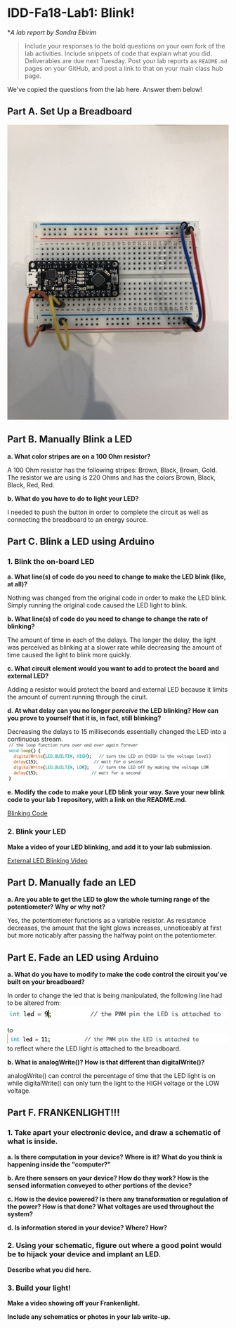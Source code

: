 # IDD-Fa18-Lab1: Blink!

**A lab report by Sandra Ebirim*

> Include your responses to the bold questions on your own fork of the lab activities. Include snippets of code that explain what you did. Deliverables are due next Tuesday. Post your lab reports as `README.md` pages on your GitHub, and post a link to that on your main class hub page.

We've copied the questions from the lab here. Answer them below!

## Part A. Set Up a Breadboard

![Image of breadboard](https://github.com/sandraebirim/IDD-Fa18-Lab1/blob/master/breadboard.jpeg)


## Part B. Manually Blink a LED

**a. What color stripes are on a 100 Ohm resistor?**
 
 A 100 Ohm resistor has the following stripes: Brown, Black, Brown, Gold. 
 The resistor we are using is 220 Ohms and has the colors Brown, Black, Black, Red, Red. 
 
**b. What do you have to do to light your LED?**

I needed to push the button in order to complete the circuit as well as connecting the breadboard to an energy source. 

## Part C. Blink a LED using Arduino

### 1. Blink the on-board LED

**a. What line(s) of code do you need to change to make the LED blink (like, at all)?**

Nothing was changed from the original code in order to make the LED blink. Simply running the original code caused the LED light to blink. 

**b. What line(s) of code do you need to change to change the rate of blinking?**

The amount of time in each of the delays. The longer the delay, the light was perceived as blinking at a slower rate while decreasing the amount of time caused the light to blink more quickly. 

**c. What circuit element would you want to add to protect the board and external LED?**

Adding a resistor would protect the board and external LED because it limits the amount of current running through the ciruit. 
 
**d. At what delay can you no longer *perceive* the LED blinking? How can you prove to yourself that it is, in fact, still blinking?**

Decreasing the delays to 15 milliseconds essentially changed the LED into a continuous stream. 
![Delay](https://github.com/sandraebirim/IDD-Fa18-Lab1/blob/master/delay.png)

**e. Modify the code to make your LED blink your way. Save your new blink code to your lab 1 repository, with a link on the README.md.**

[Blinking Code](https://github.com/sandraebirim/IDD-Fa18-Lab1/blob/master/blink.ino)

### 2. Blink your LED

**Make a video of your LED blinking, and add it to your lab submission.**

[External LED Blinking Video](https://youtu.be/97DIe4FubD4)


## Part D. Manually fade an LED

**a. Are you able to get the LED to glow the whole turning range of the potentiometer? Why or why not?**

Yes, the potentiometer functions as a variable resistor. As resistance decreases, the amount that the light glows increases, unnoticeably at first but more noticably after passing the halfway point on the potentiometer. 


## Part E. Fade an LED using Arduino

**a. What do you have to modify to make the code control the circuit you've built on your breadboard?**

In order to change the led that is being manipulated, the following line had to be altered from: 
![Original](https://github.com/sandraebirim/IDD-Fa18-Lab1/blob/master/int9.png)

to ![Changed](https://github.com/sandraebirim/IDD-Fa18-Lab1/blob/master/int11.png) to reflect where the LED light is attached to the breadboard. 

**b. What is analogWrite()? How is that different than digitalWrite()?**

analogWrite() can control the percentage of time that the LED light is on while digitalWrite() can only turn the light to the HIGH voltage or the LOW voltage. 

## Part F. FRANKENLIGHT!!!

### 1. Take apart your electronic device, and draw a schematic of what is inside. 

**a. Is there computation in your device? Where is it? What do you think is happening inside the "computer?"**

**b. Are there sensors on your device? How do they work? How is the sensed information conveyed to other portions of the device?**

**c. How is the device powered? Is there any transformation or regulation of the power? How is that done? What voltages are used throughout the system?**

**d. Is information stored in your device? Where? How?**

### 2. Using your schematic, figure out where a good point would be to hijack your device and implant an LED.

**Describe what you did here.**

### 3. Build your light!

**Make a video showing off your Frankenlight.**

**Include any schematics or photos in your lab write-up.**
